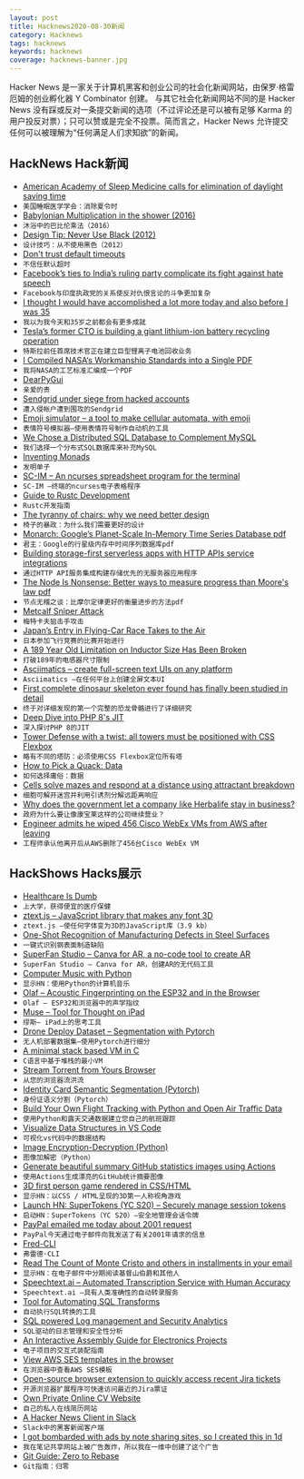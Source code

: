 ```yaml
---
layout: post
title: Hacknews2020-08-30新闻
category: Hacknews
tags: hacknews
keywords: hacknews
coverage: hacknews-banner.jpg
---
```


Hacker News 是一家关于计算机黑客和创业公司的社会化新闻网站，由保罗·格雷厄姆的创业孵化器 Y Combinator 创建。
与其它社会化新闻网站不同的是 Hacker News 没有踩或反对一条提交新闻的选项（不过评论还是可以被有足够 Karma 的用户投反对票）；只可以赞或是完全不投票。简而言之，Hacker News 允许提交任何可以被理解为“任何满足人们求知欲”的新闻。

## HackNews Hack新闻


- [American Academy of Sleep Medicine calls for elimination of daylight saving time](https://aasm.org/american-academy-of-sleep-medicine-calls-for-elimination-of-daylight-saving-time/)
- `美国睡眠医学学会：消除夏令时`
- [Babylonian Multiplication in the shower (2016)](https://www.iquilezles.org/blog/?p=4582)
- `沐浴中的巴比伦乘法（2016）`
- [Design Tip: Never Use Black (2012)](https://ianstormtaylor.com/design-tip-never-use-black/)
- `设计技巧：从不使用黑色（2012）`
- [Don't trust default timeouts](https://robertovitillo.com/default-timeouts/)
- `不信任默认超时`
- [Facebook’s ties to India’s ruling party complicate its fight against hate speech](https://time.com/5883993/india-facebook-hate-speech-bjp/)
- `Facebook与印度执政党的关系使反对仇恨言论的斗争更加复杂`
- [I thought I would have accomplished a lot more today and also before I was 35](https://www.newyorker.com/humor/daily-shouts/i-thought-i-would-have-accomplished-a-lot-more-today-and-also-by-the-time-i-was-thirty-five)
- `我以为我今天和35岁之前都会有更多成就`
- [Tesla’s former CTO is building a giant lithium-ion battery recycling operation](https://www.wsj.com/articles/one-of-the-brains-behind-tesla-found-a-new-way-to-make-electric-cars-cheaper-11598673630)
- `特斯拉前任首席技术官正在建立巨型锂离子电池回收业务`
- [I Compiled NASA‘s Workmanship Standards into a Single PDF](https://archive.org/details/nasa-workmanship-standards)
- `我将NASA的工艺标准汇编成一个PDF`
- [DearPyGui](https://github.com/hoffstadt/DearPyGui)
- `亲爱的贵`
- [Sendgrid under siege from hacked accounts](https://krebsonsecurity.com/2020/08/sendgrid-under-siege-from-hacked-accounts/)
- `遭入侵帐户遭到围攻的Sendgrid`
- [Emoji simulator – a tool to make cellular automata, with emoji](https://ncase.me/sim/)
- `表情符号模拟器–使用表情符号制作自动机的工具`
- [We Chose a Distributed SQL Database to Complement MySQL](https://pingcap.com/case-studies/why-we-chose-a-distributed-sql-database-to-complement-mysql)
- `我们选择一个分布式SQL数据库来补充MySQL`
- [Inventing Monads](https://stopa.io/post/247)
- `发明单子`
- [SC-IM – An ncurses spreadsheet program for the terminal](https://github.com/andmarti1424/sc-im)
- `SC-IM –终端的ncurses电子表格程序`
- [Guide to Rustc Development](https://rustc-dev-guide.rust-lang.org/)
- `Rustc开发指南`
- [The tyranny of chairs: why we need better design](https://www.theguardian.com/artanddesign/2020/aug/25/the-tyranny-of-chairs)
- `椅子的暴政：为什么我们需要更好的设计`
- [Monarch: Google’s Planet-Scale In-Memory Time Series Database pdf](http://www.vldb.org/pvldb/vol13/p3181-adams.pdf)
- `君主：Google的行星级内存中时间序列数据库pdf`
- [Building storage-first serverless apps with HTTP APIs service integrations](https://aws.amazon.com/blogs/compute/building-storage-first-applications-with-http-apis-service-integrations/)
- `通过HTTP API服务集成构建存储优先的无服务器应用程序`
- [The Node Is Nonsense: Better ways to measure progress than Moore's law pdf](https://www.gwern.net/docs/cs/2020-moore.pdf)
- `节点无稽之谈：比摩尔定律更好的衡量进步的方法pdf`
- [Metcalf Sniper Attack](https://en.wikipedia.org/wiki/Metcalf_sniper_attack)
- `梅特卡夫狙击手攻击`
- [Japan’s Entry in Flying-Car Race Takes to the Air](https://www.wsj.com/articles/japans-entry-in-flying-car-race-takes-to-the-air-11598691548)
- `日本参加飞行竞赛的比赛开始进行`
- [A 189 Year Old Limitation on Inductor Size Has Been Broken](https://medium.com/starts-with-a-bang/the-last-barrier-to-ultra-miniaturized-electronics-is-broken-thanks-to-a-new-type-of-inductor-eb5c1a2c7460)
- `打破189年的电感器尺寸限制`
- [Asciimatics – create full-screen text UIs on any platform](https://github.com/peterbrittain/asciimatics)
- `Asciimatics –在任何平台上创建全屏文本UI`
- [First complete dinosaur skeleton ever found has finally been studied in detail](https://phys.org/news/2020-08-dinosaur-skeleton-ready-closeup.html)
- `终于对详细发现的第一个完整的恐龙骨骼进行了详细研究`
- [Deep Dive into PHP 8's JIT](https://thephp.website/en/issue/php-8-jit/)
- `深入探讨PHP 8的JIT`
- [Tower Defense with a twist: all towers must be positioned with CSS Flexbox](http://www.flexboxdefense.com/)
- `略有不同的塔防：必须使用CSS Flexbox定位所有塔`
- [How to Pick a Quack: Data](https://www.overcomingbias.com/2020/08/how-to-pick-a-quack.html)
- `如何选择庸俗：数据`
- [Cells solve mazes and respond at a distance using attractant breakdown](https://science.sciencemag.org/content/369/6507/eaay9792)
- `细胞可解开迷宫并利用引诱剂分解远距离响应`
- [Why does the government let a company like Herbalife stay in business?](https://www.latimes.com/business/story/2020-08-28/herbalife-lawbreaking-companies)
- `政府为什么要让像康宝莱这样的公司继续营业？`
- [Engineer admits he wiped 456 Cisco WebEx VMs from AWS after leaving](https://www.theregister.com/2020/08/26/former_cisco_engineer_aws_webex_teams/)
- `工程师承认他离开后从AWS删除了456台Cisco WebEx VM`


## HackShows Hacks展示

- [ Healthcare Is Dumb](https://healthcareisdumb.com/)
- `上大学，获得便宜的医疗保健`
- [ ztext.js – JavaScript library that makes any font 3D](https://bennettfeely.com/ztext/)
- `ztext.js –使任何字体变为3D的JavaScript库（3.9 kb）`
- [ One-Shot Recognition of Manufacturing Defects in Steel Surfaces](https://github.com/adipandas/one-shot-steel-surfaces)
- `一键式识别钢表面制造缺陷`
- [ SuperFan Studio – Canva for AR, a no-code tool to create AR](http://superfan.studio/)
- `SuperFan Studio – Canva for AR，创建AR的无代码工具`
- [ Computer Music with Python](https://github.com/luvsound/pippi)
- `显示HN：使用Python的计算机音乐`
- [ Olaf – Acoustic Fingerprinting on the ESP32 and in the Browser](https://0110.be/posts/Olaf_-_Acoustic_fingerprinting_on_the_ESP32_and_in_the_Browser)
- `Olaf – ESP32和浏览器中的声学指纹`
- [ Muse – Tool for Thought on iPad](https://launch-preview.museapp.com/)
- `缪斯– iPad上的思考工具`
- [ Drone Deploy Dataset – Segmentation with Pytorch](https://github.com/s3nh/drone-deploy-seg)
- `无人机部署数据集–使用Pytorch进行细分`
- [ A minimal stack based VM in C](https://github.com/codr7/liblg)
- `C语言中基于堆栈的最小VM`
- [ Stream Torrent from Yours Browser](http://popcorntime.tube)
- `从您的浏览器流洪流`
- [ Identity Card Semantic Segmentation (Pytorch)](https://github.com/s3nh/unet-midv500)
- `身份证语义分割（Pytorch）`
- [ Build Your Own Flight Tracking with Python and Open Air Traffic Data](https://www.geodose.com/2020/08/create-flight-tracking-apps-using-python-open-data.html)
- `使用Python和露天交通数据建立您自己的航班跟踪`
- [ Visualize Data Structures in VS Code](https://github.com/hediet/vscode-debug-visualizer/tree/master/extension)
- `可视化vs代码中的数据结构`
- [ Image Encryption-Decryption (Python)](https://github.com/s3nh/img-cryptor)
- `图像加解密（Python）`
- [ Generate beautiful summary GitHub statistics images using Actions](https://github.com/jstrieb/github-stats)
- `使用Actions生成漂亮的GitHub统计摘要图像`
- [ 3D first person game rendered in CSS/HTML](https://pantel.is/projects/css3d/)
- `显示HN：以CSS / HTML呈现的3D第一人称视角游戏`
- [Launch HN: SuperTokens (YC S20) – Securely manage session tokens](item?id=24306572)
- `启动HN：SuperTokens（YC S20）–安全地管理会话令牌`
- [ PayPal emailed me today about 2001 request](item?id=24304899)
- `PayPal今天通过电子邮件向我发送了有关2001年请求的信息`
- [ Fred-CLI](https://github.com/aamnv/fred-cli)
- `弗雷德·CLI`
- [ Read The Count of Monte Cristo and others in installments in your email](https://www.serialliterature.com/)
- `显示HN：在电子邮件中分期阅读基督山伯爵和其他人`
- [ Speechtext.ai – Automated Transcription Service with Human Accuracy](https://speechtext.ai/)
- `Speechtext.ai –具有人类准确性的自动转录服务`
- [ Tool for Automating SQL Transforms](item?id=24307677)
- `自动执行SQL转换的工具`
- [ SQL powered Log management and Security Analytics](https://www.easysiem.com)
- `SQL驱动的日志管理和安全性分析`
- [ An Interactive Assembly Guide for Electronics Projects](https://kitspace.org/interactive_bom/?github.com/mattvenn/teensy-audio-fx)
- `电子项目的交互式装配指南`
- [ View AWS SES templates in the browser](item?id=24309389)
- `在浏览器中查看AWS SES模板`
- [ Open-source browser extension to quickly access recent Jira tickets](https://github.com/mmazzarolo/jira-express)
- `开源浏览器扩展程序可快速访问最近的Jira票证`
- [ Own Private Online CV Website](https://kwickbox.cloud)
- `自己的私人在线简历网站`
- [ A Hacker News Client in Slack](https://slack.com/apps/A0187LHV5QC-digest)
- `Slack中的黑客新闻客户端`
- [ I got bombarded with ads by note sharing sites, so I created this in 1d](https://nnote.cc)
- `我在笔记共享网站上被广告轰炸，所以我在一维中创建了这个广告`
- [ Git Guide: Zero to Rebase](https://oyvn.github.io/git-zero-to-rebase)
- `Git指南：归零`

